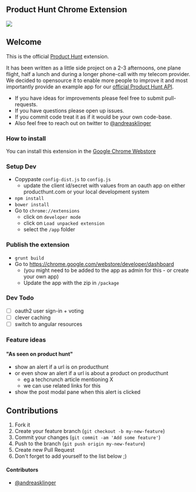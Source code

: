 ## Product Hunt Chrome Extension

![](https://lh3.googleusercontent.com/j49QTv31WOp7hCK0npAyUVP_NEitcdsCv9jsJVDU7VYy9_NqJwZHrQdAZzchlHYiSO8qfrhe9Q=s640-h400-e365-rw)


## Welcome

This is the official [Product Hunt](http://www.producthunt.com) extension.

It has been written as a little side project on a 2-3 afternoons, one plane flight, half a lunch and during a longer phone-call with my telecom provider. We decided to opensource it to enable more people to improve it and most importantly provide an example app for our [official Product Hunt API](http://api.producthunt.com/v1/docs).

* If you have ideas for improvements please feel free to submit pull-requests.
* If you have questions please open up issues.
* If you commit code treat it as if it would be your own code-base.
* Also feel free to reach out on twitter to [@andreasklinger](http://twitter.com/andreasklinger)


### How to install

You can install this extension in the [Google Chrome Webstore](https://chrome.google.com/webstore/detail/product-hunt/likjafohlgffamccflcidmedfongmkee)


### Setup Dev

* Copypaste `config-dist.js` to `config.js`
  * update the client id/secret with values from an oauth app on either producthunt.com or your local development system
* `npm install`
* `bower install`
* Go to `chrome://extensions`
   * click on `developer mode`
   * click on `Load unpacked extension`
   * select the `/app` folder


### Publish the extension

* `grunt build`
* Go to https://chrome.google.com/webstore/developer/dashboard
  * (you might need to be added to the app as admin for this - or create your own app)
  * Update the app with the zip in `/package`


### Dev Todo

* [ ] oauth2 user sign-in + voting
* [ ] clever caching
* [ ] switch to angular resources

### Feature ideas

#### "As seen on product hunt"

* show an alert if a url is on producthunt
* or even show an alert if a url is about a product on producthunt
    * eg a techcrunch article mentioning X
    * we can use related links for this
* show the post modal pane when this alert is clicked


## Contributions

1. Fork it
1. Create your feature branch (`git checkout -b my-new-feature`)
1. Commit your changes (`git commit -am 'Add some feature'`)
1. Push to the branch (`git push origin my-new-feature`)
1. Create new Pull Request
1. Don't forget to add yourself to the list below ;)

#### Contributors

* [@andreasklinger](http://github.com/andreasklinger)
